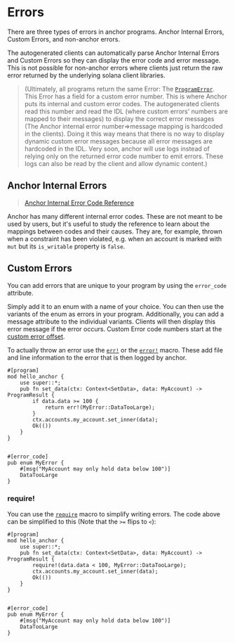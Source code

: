 # Errors
There are three types of errors in anchor programs. Anchor Internal Errors, Custom Errors, and non-anchor errors.

The autogenerated clients can automatically parse Anchor Internal Errors and Custom Errors so they can display the error code and error message. This is not possible for non-anchor errors where clients just return the raw error returned by the underlying solana client libraries.

> (Ultimately, all programs return the same Error: The [`ProgramError`](https://docs.rs/solana-program/latest/solana_program/program_error/enum.ProgramError.html). This Error has a field for a custom error number. This is where Anchor puts its internal and custom error codes. The autogenerated clients read this number and read the IDL (where custom errors' numbers are mapped to their messages) to display the correct error messages (The Anchor internal error number=>message mapping is hardcoded in the clients). Doing it this way means that there is no way to display dynamic custom error messages because all error messages are hardcoded in the IDL. Very soon, anchor will use logs instead of relying only on the returned error code number to emit errors. These logs can also be read by the client and allow dynamic content.)

## Anchor Internal Errors

> [Anchor Internal Error Code Reference](https://docs.rs/anchor-lang/latest/anchor_lang/error/enum.ErrorCode.html)

Anchor has many different internal error codes. These are not meant to be used by users, but it's useful to study the reference to learn about the mappings between codes and their causes. They are, for example, thrown when a constraint has been violated, e.g. when an account is marked with `mut` but its `is_writable` property is `false`.

## Custom Errors

You can add errors that are unique to your program by using the `error_code` attribute. 

Simply add it to an enum with a name of your choice. You can then use the variants of the enum as errors in your program. Additionally, you can add a message attribute to the individual variants. Clients will then display this error message if the error occurs. Custom Error code numbers start at the [custom error offset](https://docs.rs/anchor-lang/latest/anchor_lang/error/constant.ERROR_CODE_OFFSET.html).

To actually throw an error use the [`err!`](https://docs.rs/anchor-lang/latest/anchor_lang/macro.err.html) or the [`error!`](https://docs.rs/anchor-lang/latest/anchor_lang/prelude/macro.error.html) macro. These add file and line information to the error that is then logged by anchor.

```rust,ignore
#[program]
mod hello_anchor {
    use super::*;
    pub fn set_data(ctx: Context<SetData>, data: MyAccount) -> ProgramResult {
        if data.data >= 100 {
            return err!(MyError::DataTooLarge);    
        }
        ctx.accounts.my_account.set_inner(data);
        Ok(())
    }
}


#[error_code]
pub enum MyError {
    #[msg("MyAccount may only hold data below 100")]
    DataTooLarge
}
```

### require!

You can use the [`require`](https://docs.rs/anchor-lang/latest/anchor_lang/macro.require.html) macro to simplify writing errors. The code above can be simplified to this (Note that the `>=` flips to `<`):
```rust,ignore
#[program]
mod hello_anchor {
    use super::*;
    pub fn set_data(ctx: Context<SetData>, data: MyAccount) -> ProgramResult {
        require!(data.data < 100, MyError::DataTooLarge); 
        ctx.accounts.my_account.set_inner(data);
        Ok(())
    }
}


#[error_code]
pub enum MyError {
    #[msg("MyAccount may only hold data below 100")]
    DataTooLarge
}
```
